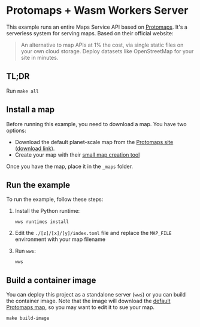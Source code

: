 # Protomaps + Wasm Workers Server

This example runs an entire Maps Service API based on [Protomaps](https://protomaps.com/). It's a serverless system for serving maps. Based on their official website:

> An alternative to map APIs at 1% the cost, via single static files on your own cloud storage. Deploy datasets like OpenStreetMap for your site in minutes.

## TL;DR

Run `make all`

## Install a map

Before running this example, you need to download a map. You have two options:

* Download the default planet-scale map from the [Protomaps site](https://app.protomaps.com/store/planet-z10) ([download link](https://pub-9288c68512ed46eca46ddcade307709b.r2.dev/protomaps-sample-datasets/protomaps_vector_planet_odbl_z10.pmtiles)).
* Create your map with their [small map creation tool](https://app.protomaps.com/downloads/small_map)

Once you have the map, place it in the `_maps` folder.

## Run the example

To run the example, follow these steps:

1. Install the Python runtime:

    ```plain
    wws runtimes install
    ```

1. Edit the `./[z]/[x]/[y]/index.toml` file and replace the `MAP_FILE` environment with your map filename

1. Run `wws`:

    ```plain
    wws
    ```

## Build a container image

You can deploy this project as a standalone server (`wws`) or you can build the container image. Note that the image will download the [default Protomaps map](https://app.protomaps.com/store/planet-z10), so you may want to edit it to sue your map.

```plain
make build-image
```